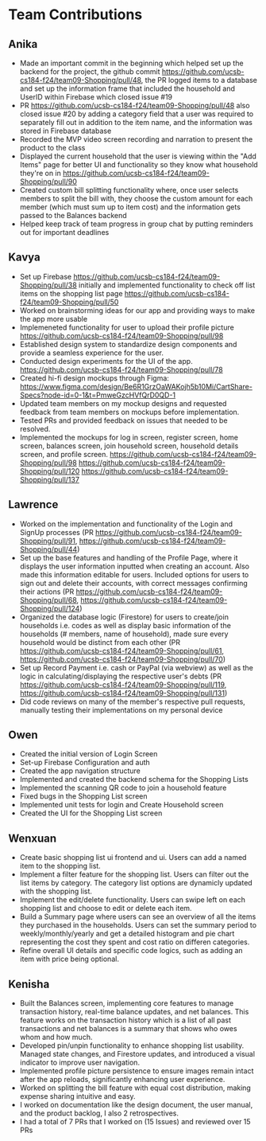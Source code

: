 # Team Contributions

## Anika
- Made an important commit in the beginning which helped set up the backend for the project, the github commit https://github.com/ucsb-cs184-f24/team09-Shopping/pull/48, the PR logged items to a database and set up the information frame that included the household and UserID within Firebase which closed issue #19  
- PR https://github.com/ucsb-cs184-f24/team09-Shopping/pull/48 also closed issue #20 by adding a category field that a user was required to separately fill out in addition to the item name, and the information was stored in Firebase database
- Recorded the MVP video screen recording and narration to present the product to the class
- Displayed the current household that the user is viewing within the "Add Items" page for better UI and functionality so they know what household they're on in https://github.com/ucsb-cs184-f24/team09-Shopping/pull/90
- Created custom bill splitting functionality where, once user selects members to split the bill with, they choose the custom amount for each member (which must sum up to item cost) and the information gets passed to the Balances backend
- Helped keep track of team progress in group chat by putting reminders out for important deadlines

## Kavya
- Set up Firebase https://github.com/ucsb-cs184-f24/team09-Shopping/pull/38 initially and implemented functionality to check off list items on the shopping list page https://github.com/ucsb-cs184-f24/team09-Shopping/pull/50
- Worked on brainstorming ideas for our app and providing ways to make the app more usable
- Implemeneted functionality for user to upload their profile picture https://github.com/ucsb-cs184-f24/team09-Shopping/pull/98
- Established design system to standardize design components and provide a seamless experience for the user.
- Conducted design experiments for the UI of the app. https://github.com/ucsb-cs184-f24/team09-Shopping/pull/78
- Created hi-fi design mockups through Figma: https://www.figma.com/design/Be6R1GrzOaWAKojh5b10Mi/CartShare-Specs?node-id=0-1&t=PmweGzcHVfQrD0QD-1
- Updated team members on my mockup designs and requested feedback from team members on mockups before implementation.
- Tested PRs and provided feedback on issues that needed to be resolved.
- Implemented the mockups for log in screen, register screen, home screen, balances screen, join household screen, household details screen, and profile screen. https://github.com/ucsb-cs184-f24/team09-Shopping/pull/98 https://github.com/ucsb-cs184-f24/team09-Shopping/pull/120 https://github.com/ucsb-cs184-f24/team09-Shopping/pull/137

## Lawrence
- Worked on the implementation and functionality of the Login and SignUp processes (PR https://github.com/ucsb-cs184-f24/team09-Shopping/pull/91, https://github.com/ucsb-cs184-f24/team09-Shopping/pull/44)
- Set up the base features and handling of the Profile Page, where it displays the user information inputted when creating an account. Also made this information  editable for users. Included options for users to sign out and delete their accounts, with correct messages confirming their actions (PR https://github.com/ucsb-cs184-f24/team09-Shopping/pull/68, https://github.com/ucsb-cs184-f24/team09-Shopping/pull/124)
- Organized the database logic (Firestore) for users to create/join households i.e. codes as well as display basic information of the households (# members, name of household), made sure every household would be distinct from each other (PR https://github.com/ucsb-cs184-f24/team09-Shopping/pull/61, https://github.com/ucsb-cs184-f24/team09-Shopping/pull/70)
- Set up Record Payment i.e. cash or PayPal (via webview) as well as the logic in calculating/displaying the respective user's debts (PR https://github.com/ucsb-cs184-f24/team09-Shopping/pull/119, https://github.com/ucsb-cs184-f24/team09-Shopping/pull/131)
- Did code reviews on many of the member's respective pull requests, manually testing their implementations on my personal device

## Owen
- Created the initial version of Login Screen
- Set-up Firebase Configuration and auth
- Created the app navigation structure
- Implemented and created the backend schema for the Shopping Lists
- Implemented the scanning QR code to join a household feature
- Fixed bugs in the Shopping List screen
- Implemented unit tests for login and Create Household screen
- Created the UI for the Shopping List screen

## Wenxuan
- Create basic shopping list ui frontend and ui. Users can add a named item to the shopping list.
- Implement a filter feature for the shopping list. Users can filter out the list items by category. The category list options are dynamicly updated with the shopping list.
- Implement the edit/delete functionality. Users can swipe left on each shopping list and choose to edit or delete each item.
- Build a Summary page where users can see an overview of all the items they purchased in the households. Users can set the summary period to weekly/monthly/yearly and get a detailed histogram and pie chart representing the cost they spent and cost ratio on differen categories.
- Refine overall UI details and specific code logics, such as adding an item with price being optional.

## Kenisha
- Built the Balances screen, implementing core features to manage transaction history, real-time balance updates, and net balances. This feature works on the transaction history which is a list of all past transactions and net balances is a summary that shows who owes whom and how much.
- Developed pin/unpin functionality to enhance shopping list usability. Managed state changes, and Firestore updates, and introduced a visual indicator to improve user navigation.
- Implemented profile picture persistence to ensure images remain intact after the app reloads, significantly enhancing user experience.
- Worked on splitting the bill feature with equal cost distribution, making expense sharing intuitive and easy.
- I worked on documentation like the design document, the user manual, and the product backlog, I also 2 retrospectives.
- I had a total of 7 PRs that I worked on (15 Issues) and reviewed over 15 PRs
